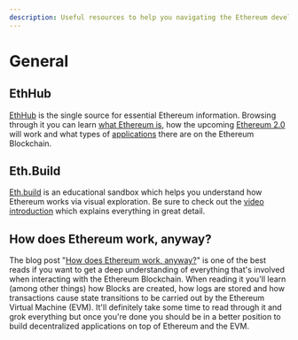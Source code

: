 ```yaml
---
description: Useful resources to help you navigating the Ethereum development landscape.
---
```


# General

## EthHub

[EthHub](https://ethhub.io/) is the single source for essential Ethereum information. Browsing through it you can learn [what Ethereum is](https://docs.ethhub.io/ethereum-basics/what-is-ethereum/), how the upcoming [Ethereum 2.0](https://docs.ethhub.io/ethereum-roadmap/ethereum-2.0/eth-2.0-phases/) will work and what types of [applications](https://docs.ethhub.io/built-on-ethereum/built-on-ethereum/) there are on the Ethereum Blockchain.

## Eth.Build

[Eth.build](https://eth.build/) is an educational sandbox which helps you understand how Ethereum works via visual exploration. Be sure to check out the [video introduction](https://www.youtube.com/watch?v=30pa790tIIA) which explains everything in great detail.

## How does Ethereum work, anyway?

The blog post "[How does Ethereum work, anyway?](https://www.preethikasireddy.com/post/how-does-ethereum-work-anyway)" is one of the best reads if you want to get a deep understanding of everything that's involved when interacting with the Ethereum Blockchain. When reading it you'll learn \(among other things\) how Blocks are created, how logs are stored and how transactions cause state transitions to be carried out by the Ethereum Virtual Machine \(EVM\). It'll definitely take some time to read through it and grok everything but once you're done you should be in a better position to build decentralized applications on top of Ethereum and the EVM.

